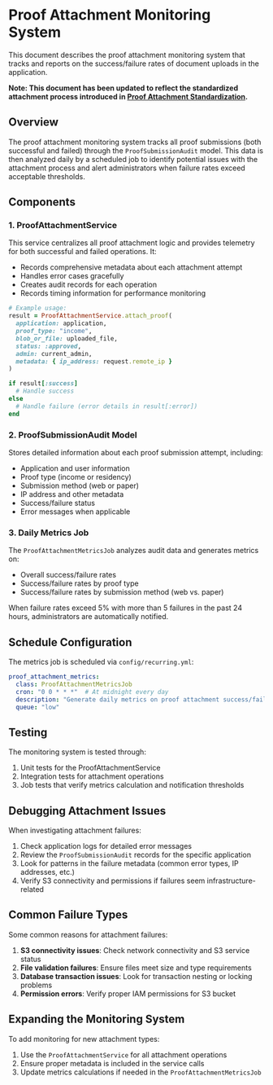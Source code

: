 # Proof Attachment Monitoring System

This document describes the proof attachment monitoring system that tracks and reports on the success/failure rates of document uploads in the application.

**Note: This document has been updated to reflect the standardized attachment process introduced in [Proof Attachment Standardization](proof_attachment_standardization.md).**

## Overview

The proof attachment monitoring system tracks all proof submissions (both successful and failed) through the `ProofSubmissionAudit` model. This data is then analyzed daily by a scheduled job to identify potential issues with the attachment process and alert administrators when failure rates exceed acceptable thresholds.

## Components

### 1. ProofAttachmentService

This service centralizes all proof attachment logic and provides telemetry for both successful and failed operations. It:

- Records comprehensive metadata about each attachment attempt
- Handles error cases gracefully
- Creates audit records for each operation
- Records timing information for performance monitoring

```ruby
# Example usage:
result = ProofAttachmentService.attach_proof(
  application: application,
  proof_type: "income",
  blob_or_file: uploaded_file,
  status: :approved,
  admin: current_admin,
  metadata: { ip_address: request.remote_ip }
)

if result[:success]
  # Handle success
else
  # Handle failure (error details in result[:error])
end
```

### 2. ProofSubmissionAudit Model

Stores detailed information about each proof submission attempt, including:

- Application and user information
- Proof type (income or residency)
- Submission method (web or paper)
- IP address and other metadata
- Success/failure status
- Error messages when applicable

### 3. Daily Metrics Job

The `ProofAttachmentMetricsJob` analyzes audit data and generates metrics on:

- Overall success/failure rates
- Success/failure rates by proof type
- Success/failure rates by submission method (web vs. paper)

When failure rates exceed 5% with more than 5 failures in the past 24 hours, administrators are automatically notified.

## Schedule Configuration

The metrics job is scheduled via `config/recurring.yml`:

```yaml
proof_attachment_metrics:
  class: ProofAttachmentMetricsJob
  cron: "0 0 * * *"  # At midnight every day
  description: "Generate daily metrics on proof attachment success/failure rates"
  queue: "low"
```

## Testing

The monitoring system is tested through:

1. Unit tests for the ProofAttachmentService
2. Integration tests for attachment operations
3. Job tests that verify metrics calculation and notification thresholds

## Debugging Attachment Issues

When investigating attachment failures:

1. Check application logs for detailed error messages
2. Review the `ProofSubmissionAudit` records for the specific application
3. Look for patterns in the failure metadata (common error types, IP addresses, etc.)
4. Verify S3 connectivity and permissions if failures seem infrastructure-related

## Common Failure Types

Some common reasons for attachment failures:

1. **S3 connectivity issues**: Check network connectivity and S3 service status
2. **File validation failures**: Ensure files meet size and type requirements
3. **Database transaction issues**: Look for transaction nesting or locking problems
4. **Permission errors**: Verify proper IAM permissions for S3 bucket

## Expanding the Monitoring System

To add monitoring for new attachment types:

1. Use the `ProofAttachmentService` for all attachment operations
2. Ensure proper metadata is included in the service calls
3. Update metrics calculations if needed in the `ProofAttachmentMetricsJob`
